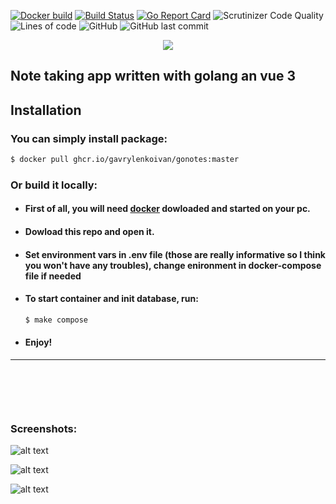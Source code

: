[![Docker build](https://img.shields.io/github/actions/workflow/status/gavrylenkoIvan/gonotes/docker-image.yml?branch=master&label=docker%20build&logo=github)](https://github.com/gavrylenkoIvan/gonotes/actions?query=workflow)
[![Build Status](https://img.shields.io/github/actions/workflow/status/gavrylenkoIvan/gonotes/go.yml?branch=master&label=build&logo=github)](https://github.com/gavrylenkoIvan/gonotes/actions?query=workflow)
[![Go Report Card](https://goreportcard.com/badge/github.com/gavrylenkoIvan/gonotes)](https://goreportcard.com/report/github.com/gavrylenkoIvan/gonotes)
![Scrutinizer Code Quality](https://img.shields.io/scrutinizer/quality/g/gavrylenkoIvan/gonotes/master)
![Lines of code](https://img.shields.io/tokei/lines/github/gavrylenkoIvan/gonotes)
![GitHub](https://img.shields.io/github/license/gavrylenkoIvan/gonotes)
![GitHub last commit](https://img.shields.io/github/last-commit/gavrylenkoIvan/gonotes)

<p align="center">
  <img src="https://github.com/gavrylenkoIvan/gonotes/blob/master/images/logo.png" />
</p>

## Note taking app written with golang an vue 3

## Installation
### You can simply install package:
```sh
$ docker pull ghcr.io/gavrylenkoivan/gonotes:master
```
### Or build it locally:
* #### First of all, you will need [docker](https://www.docker.com) dowloaded and started on your pc.
* #### Dowload this repo and open it.
* #### Set environment vars in .env file (those are really informative so I think you won't have any troubles), change enironment in docker-compose file if needed
* #### To start container and init database, run: 
  ```sh
  $ make compose
  ```
* #### Enjoy!

---

<div style="margin-top: 100px;">
  
  ### Screenshots:

  ![alt text](https://github.com/gavrylenkoIvan/gonotes/blob/master/images/main-page.png)

  ![alt text](https://github.com/gavrylenkoIvan/gonotes/blob/master/images/add-note.png)

  ![alt text](https://github.com/gavrylenkoIvan/gonotes/blob/master/images/notes.png)
  
</div>
